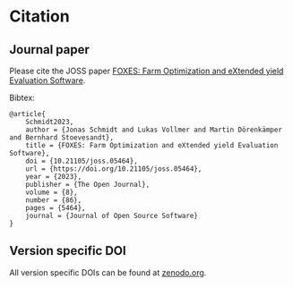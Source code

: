 # Citation

## Journal paper

Please cite the JOSS paper [FOXES: Farm Optimization and eXtended yield
Evaluation Software](https://doi.org/10.21105/joss.05464). 

Bibtex:
```
@article{
    Schmidt2023, 
    author = {Jonas Schmidt and Lukas Vollmer and Martin Dörenkämper and Bernhard Stoevesandt}, 
    title = {FOXES: Farm Optimization and eXtended yield Evaluation Software}, 
    doi = {10.21105/joss.05464}, 
    url = {https://doi.org/10.21105/joss.05464}, 
    year = {2023}, 
    publisher = {The Open Journal}, 
    volume = {8}, 
    number = {86}, 
    pages = {5464}, 
    journal = {Journal of Open Source Software} 
}
```


## Version specific DOI

All version specific DOIs can be found at [zenodo.org](https://zenodo.org/records/10390503).
